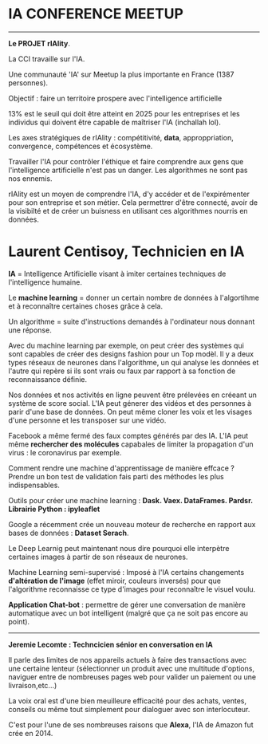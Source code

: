 # IA CONFERENCE MEETUP
-------------------------------------------

**Le PROJET rIAlity**.

La CCI travaille sur l'IA.

Une communauté 'IA' sur Meetup la plus importante en France (1387 personnes).

Objectif : faire un territoire prospere avec l'intelligence artificielle

13% est le seuil qui doit être atteint en 2025 pour les entreprises et les individus qui doivent être capable de maîtriser l'IA (inchallah lol).

Les axes stratégiques de rIAlity : compétitivité, **data**, approppriation, convergence, compétences et écosystème.

Travailler l'IA pour contrôler l'éthique et faire comprendre aux gens que l'intelligence artificielle n'est pas un danger. 
Les algorithmes ne sont pas nos ennemis.

rIAlity est un moyen de comprendre l'IA, d'y accéder et de l'expirémenter pour son entreprise et son métier.
Cela permettrer d'être connecté, avoir de la visibilté et de créer un buisness en utilisant ces algorithmes nourris en données.



# Laurent Centisoy, Technicien en IA 

**IA** = Intelligence Artificielle visant à imiter certaines techniques de l'intelligence humaine.

Le **machine learning** = donner un certain nombre de données à l'algortihme et à reconnaître certaines choses grâce à cela.

Un algorithme = suite d'instructions demandés à l'ordinateur nous donnant une réponse.

Avec du machine learning par exemple, on peut créer des systèmes qui sont capables de créer des designs fashion pour un Top modèl.
Il y a deux types réseaux de neurones dans l'algorithme, un qui analyse les données et l'autre qui repère si ils sont vrais ou faux par rapport à sa fonction de reconnaissance définie.

Nos données et nos activités en ligne peuvent être prélevées en créeant un système de score social.
L'IA peut génerer des vidéos et des personnes à parir d'une base de données.
On peut même cloner les voix et les visages d'une personne et les transposer sur une vidéo.

Facebook a même fermé des faux comptes générés par des IA.
L'IA peut même **rechercher des molécules** capabales de limiter la propagation d'un virus : le coronavirus par exemple.

Comment rendre une machine d'apprentissage de manière effcace ?
Prendre un bon test de validation fais parti des méthodes les plus indispensables.

Outils pour créer une machine learning :
**Dask. Vaex. DataFrames. Pardsr. Librairie Python : ipyleaflet**


Google a récemment crée un nouveau moteur de recherche en rapport aux bases de données : **Dataset Serach**.

Le Deep Learnig peut maintenant nous dire pourquoi elle interpètre certaines images à partir de son réseaux de neurones.

Machine Learning semi-supervisé : 
Imposé à l'IA certains changements **d'altération de l'image** (effet miroir, couleurs inversés) pour que l'algorithme reconnaisse ce type d'images pour reconnaître le visuel voulu.

**Application Chat-bot** : permettre de gérer une conversation de manière automatique avec un bot intelligent (malgré que ça ne soit pas encore au point).

--------------------------------


**Jeremie Lecomte : Techncicien sénior en conversation en IA**

Il parle des limites de nos appareils actuels à faire des transactions avec une certaine lenteur (sélectionner un produit avec une multitude d'options, naviguer entre de nombreuses pages web pour valider un paiement ou une livraison,etc...)

La voix oral est d'une bien meuilleure efficacité pour des achats, ventes, conseils ou même tout simplement pour dialoguer avec son interlocuteur.

C'est pour l'une de ses nombreuses raisons que **Alexa**, l'IA de Amazon fut crée en 2014.













